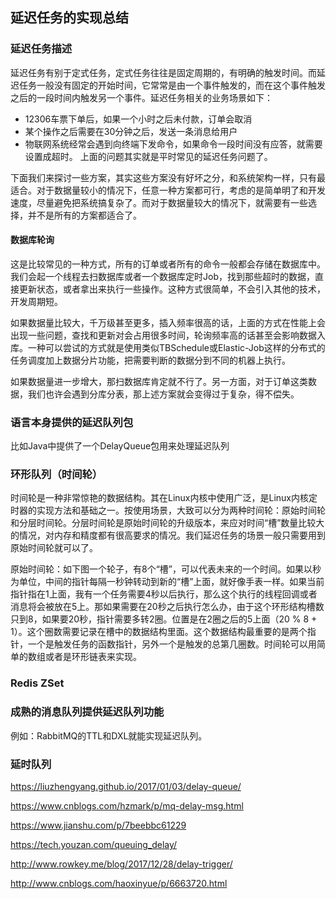 ## 延迟任务的实现总结
### 延迟任务描述
延迟任务有别于定式任务，定式任务往往是固定周期的，有明确的触发时间。而延迟任务一般没有固定的开始时间，它常常是由一个事件触发的，而在这个事件触发之后的一段时间内触发另一个事件。延迟任务相关的业务场景如下：
* 12306车票下单后，如果一个小时之后未付款，订单会取消
* 某个操作之后需要在30分钟之后，发送一条消息给用户
* 物联网系统经常会遇到向终端下发命令，如果命令一段时间没有应答，就需要设置成超时。
上面的问题其实就是平时常见的延迟任务问题了。

下面我们来探讨一些方案，其实这些方案没有好坏之分，和系统架构一样，只有最适合。对于数据量较小的情况下，任意一种方案都可行，考虑的是简单明了和开发速度，尽量避免把系统搞复杂了。而对于数据量较大的情况下，就需要有一些选择，并不是所有的方案都适合了。
#### 数据库轮询
这是比较常见的一种方式，所有的订单或者所有的命令一般都会存储在数据库中。我们会起一个线程去扫数据库或者一个数据库定时Job，找到那些超时的数据，直接更新状态，或者拿出来执行一些操作。这种方式很简单，不会引入其他的技术，开发周期短。

如果数据量比较大，千万级甚至更多，插入频率很高的话，上面的方式在性能上会出现一些问题，查找和更新对会占用很多时间，轮询频率高的话甚至会影响数据入库。一种可以尝试的方式就是使用类似TBSchedule或Elastic-Job这样的分布式的任务调度加上数据分片功能，把需要判断的数据分到不同的机器上执行。

如果数据量进一步增大，那扫数据库肯定就不行了。另一方面，对于订单这类数据，我们也许会遇到分库分表，那上述方案就会变得过于复杂，得不偿失。
### 语言本身提供的延迟队列包
比如Java中提供了一个DelayQueue包用来处理延迟队列
### 环形队列（时间轮）
时间轮是一种非常惊艳的数据结构。其在Linux内核中使用广泛，是Linux内核定时器的实现方法和基础之一。按使用场景，大致可以分为两种时间轮：原始时间轮和分层时间轮。分层时间轮是原始时间轮的升级版本，来应对时间“槽”数量比较大的情况，对内存和精度都有很高要求的情况。我们延迟任务的场景一般只需要用到原始时间轮就可以了。

原始时间轮：如下图一个轮子，有8个“槽”，可以代表未来的一个时间。如果以秒为单位，中间的指针每隔一秒钟转动到新的“槽”上面，就好像手表一样。如果当前指针指在1上面，我有一个任务需要4秒以后执行，那么这个执行的线程回调或者消息将会被放在5上。那如果需要在20秒之后执行怎么办，由于这个环形结构槽数只到8，如果要20秒，指针需要多转2圈。位置是在2圈之后的5上面（20 % 8 + 1）。这个圈数需要记录在槽中的数据结构里面。这个数据结构最重要的是两个指针，一个是触发任务的函数指针，另外一个是触发的总第几圈数。时间轮可以用简单的数组或者是环形链表来实现。

### Redis ZSet

### 成熟的消息队列提供延迟队列功能
例如：RabbitMQ的TTL和DXL就能实现延迟队列。

### 延时队列
https://liuzhengyang.github.io/2017/01/03/delay-queue/

https://www.cnblogs.com/hzmark/p/mq-delay-msg.html

https://www.jianshu.com/p/7beebbc61229

https://tech.youzan.com/queuing_delay/

http://www.rowkey.me/blog/2017/12/28/delay-trigger/

http://www.cnblogs.com/haoxinyue/p/6663720.html


